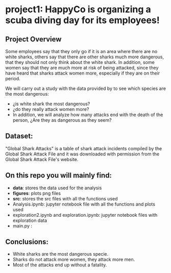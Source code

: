 # project1: HappyCo is organizing a scuba diving day for its employees!

## Project Overview
Some employees say that they only go if it is an area where there are no white sharks, others say that there are other sharks much more dangerous, that they should not only think about the white shark. In addition, some women say that they are much more at risk of being attacked, since they have heard that sharks attack women more, especially if they are on their period. 

We will carry out a study with the data provided by to see which species are the most dangerous:
- ¿is white shark the most dangerous?
- ¿do they really attack women more? 
- In addition, we will analyze how many attacks end with the death of the person, ¿Are they as dangerous as they seem?

## Dataset:
"Global Shark Attacks" is a table of shark attack incidents compiled by the Global Shark Attack File and it was downloaded with permission from the Global Shark Attack File's website.

## On this repo you will mainly find:
- **data**: stores the data used for the analysis
- **figures**: plots png files
- **src**: stores the src files with all the functions used
- Analysis.ipynb: jupyter notebook file with all the functions and plots used
- exploration2.ipynb and exploration.ipynb: jupyter notebook files with exploration data
- main.py :

## Conclusions: 
- White sharks are the most dangerous specie. 
- Sharks do not attack more women, they attack more men. 
- Most of the attacks end up without a fatality. 
